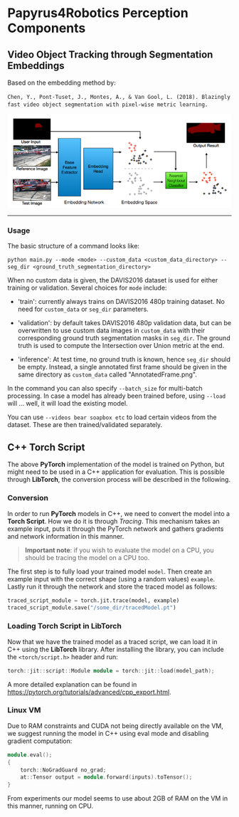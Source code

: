 # Papyrus4Robotics Perception Components

## Video Object Tracking through Segmentation Embeddings

Based on the embedding method by: 

`Chen, Y., Pont-Tuset, J., Montes, A., & Van Gool, L. (2018). Blazingly fast video object segmentation with pixel-wise metric learning.`

![Paper Figure](BlazeFast.PNG)

---

### Usage

The basic structure of a command looks like:

```
python main.py --mode <mode> --custom_data <custom_data_directory> --seg_dir <ground_truth_segmentation_directory>
```

When no custom data is given, the DAVIS2016 dataset is used for either training or validation. Several choices for `mode` include:

- 'train': currently always trains on DAVIS2016 480p training dataset. No need for `custom_data` or `seg_dir` parameters.

- 'validation': by default takes DAVIS2016 480p validation data, but can be overwritten to use custom data images in `custom_data` with their corresponding ground truth segmentation masks in `seg_dir`. The ground truth is used to compute the Intersection over Union metric at the end.

- 'inference': At test time, no ground truth is known, hence `seg_dir` should be empty. Instead, a single annotated first frame should be given in the same directory as `custom_data` called "AnnotatedFrame.png".

In the command you can also specify `--batch_size` for multi-batch processing. In case a model has already been trained before, using `--load` will ... well, it will load the existing model.

You can use `--videos bear soapbox etc` to load certain videos from the dataset. These are then trained/validated separately.


## C++ Torch Script

The above **PyTorch** implementation of the model is trained on Python, but might need to be used in a C++ application for evaluation. This is possible through **LibTorch**, the conversion process will be described in the following.

### Conversion

In order to run **PyTorch** models in C++, we need to convert the model into a **Torch Script**. How we do it is through *Tracing*. This mechanism takes an example input, puts it through the PyTorch network and gathers gradients and network information in this manner.

> **Important note**: if you wish to evaluate the model on a CPU, you should be tracing the model on a CPU too.

The first step is to fully load your trained model `model`. Then create an example input with the correct shape (using a random values) `example`. Lastly run it through the network and store the traced model as follows:

```python
traced_script_module = torch.jit.trace(model, example)
traced_script_module.save("/some_dir/tracedModel.pt")
```

### Loading Torch Script in LibTorch

Now that we have the trained model as a traced script, we can load it in C++ using the **LibTorch** library. After installing the library, you can include the `<torch/script.h>` header and run:

```cpp
torch::jit::script::Module module = torch::jit::load(model_path);
```

A more detailed explanation can be found in <https://pytorch.org/tutorials/advanced/cpp_export.html>.


### Linux VM

Due to RAM constraints and CUDA not being directly available on the VM, we suggest running the model in C++ using eval mode and disabling gradient computation:

```cpp
module.eval();
{
    torch::NoGradGuard no_grad;
    at::Tensor output = module.forward(inputs).toTensor();
}
```

From experiments our model seems to use about 2GB of RAM on the VM in this manner, running on CPU.